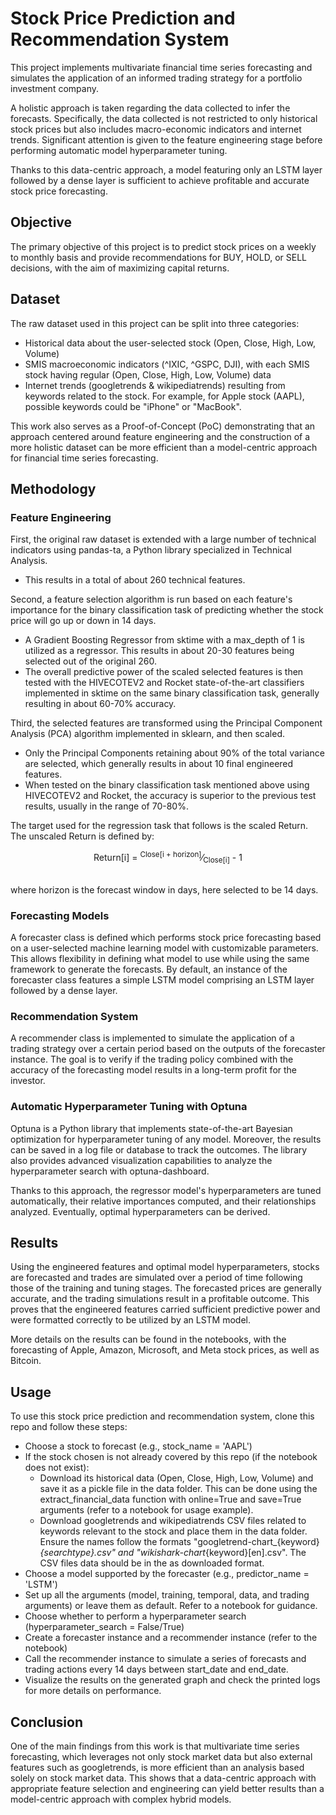 # Stock Price Prediction and Recommendation System

This project implements multivariate financial time series forecasting and simulates the application of an informed trading strategy for a portfolio investment company.

A holistic approach is taken regarding the data collected to infer the forecasts. Specifically, the data collected is not restricted to only historical stock prices but also includes macro-economic indicators and internet trends. Significant attention is given to the feature engineering stage before performing automatic model hyperparameter tuning.

Thanks to this data-centric approach, a model featuring only an LSTM layer followed by a dense layer is sufficient to achieve profitable and accurate stock price forecasting.

## Objective

The primary objective of this project is to predict stock prices on a weekly to monthly basis and provide recommendations for BUY, HOLD, or SELL decisions, with the aim of maximizing capital returns.

## Dataset

The raw dataset used in this project can be split into three categories:
  - Historical data about the user-selected stock (Open, Close, High, Low, Volume)
  - SMIS macroeconomic indicators (^IXIC, ^GSPC, DJI), with each SMIS stock having regular (Open, Close, High, Low, Volume) data
  - Internet trends (googletrends & wikipediatrends) resulting from keywords related to the stock. For example, for Apple stock (AAPL), possible keywords could be "iPhone" or "MacBook".

This work also serves as a Proof-of-Concept (PoC) demonstrating that an approach centered around feature engineering and the construction of a more holistic dataset can be more efficient than a model-centric approach for financial time series forecasting.

## Methodology

### Feature Engineering
First, the original raw dataset is extended with a large number of technical indicators using pandas-ta, a Python library specialized in Technical Analysis.
  - This results in a total of about 260 technical features.

Second, a feature selection algorithm is run based on each feature's importance for the binary classification task of predicting whether the stock price will go up or down in 14 days.
  - A Gradient Boosting Regressor from sktime with a max_depth of 1 is utilized as a regressor. This results in about 20-30 features being selected out of the original 260.
  - The overall predictive power of the scaled selected features is then tested with the HIVECOTEV2 and Rocket state-of-the-art classifiers implemented in sktime on the same binary classification task, generally resulting in about 60-70% accuracy.

Third, the selected features are transformed using the Principal Component Analysis (PCA) algorithm implemented in sklearn, and then scaled.
  - Only the Principal Components retaining about 90% of the total variance are selected, which generally results in about 10 final engineered features.
  - When tested on the binary classification task mentioned above using HIVECOTEV2 and Rocket, the accuracy is superior to the previous test results, usually in the range of 70-80%.

The target used for the regression task that follows is the scaled Return.  
The unscaled Return is defined by:

<div align="center">Return[i] = <sup>Close[i + horizon]</sup>&frasl;<sub>Close[i]</sub> - 1</div>

<br>

where horizon is the forecast window in days, here selected to be 14 days.

### Forecasting Models

A forecaster class is defined which performs stock price forecasting based on a user-selected machine learning model with customizable parameters.
This allows flexibility in defining what model to use while using the same framework to generate the forecasts.
By default, an instance of the forecaster class features a simple LSTM model comprising an LSTM layer followed by a dense layer.

### Recommendation System

A recommender class is implemented to simulate the application of a trading strategy over a certain period based on the outputs of the forecaster instance.
The goal is to verify if the trading policy combined with the accuracy of the forecasting model results in a long-term profit for the investor.

### Automatic Hyperparameter Tuning with Optuna

Optuna is a Python library that implements state-of-the-art Bayesian optimization for hyperparameter tuning of any model.
Moreover, the results can be saved in a log file or database to track the outcomes. The library also provides advanced visualization capabilities to analyze the hyperparameter search with optuna-dashboard.

Thanks to this approach, the regressor model's hyperparameters are tuned automatically, their relative importances computed, and their relationships analyzed.
Eventually, optimal hyperparameters can be derived.

## Results

Using the engineered features and optimal model hyperparameters, stocks are forecasted and trades are simulated over a period of time following those of the training and tuning stages.
The forecasted prices are generally accurate, and the trading simulations result in a profitable outcome. This proves that the engineered features carried sufficient predictive power and were formatted correctly to be utilized by an LSTM model.

More details on the results can be found in the notebooks, with the forecasting of Apple, Amazon, Microsoft, and Meta stock prices, as well as Bitcoin.

## Usage

To use this stock price prediction and recommendation system, clone this repo and follow these steps:

  - Choose a stock to forecast (e.g., stock_name = 'AAPL')
  - If the stock chosen is not already covered by this repo (if the notebook does not exist):
      - Download its historical data (Open, Close, High, Low, Volume) and save it as a pickle file in the data folder. This can be done using the extract_financial_data function with online=True and save=True arguments (refer to a notebook for usage example).
      - Download googletrends and wikipediatrends CSV files related to keywords relevant to the stock and place them in the data folder. Ensure the names follow the formats "googletrend-chart_{keyword}_{searchtype}.csv" and "wikishark-chart_{keyword}[en].csv". The CSV files data should be in the as downloaded format.
  - Choose a model supported by the forecaster (e.g., predictor_name = 'LSTM')
  - Set up all the arguments (model, training, temporal, data, and trading arguments) or leave them as default. Refer to a notebook for guidance.
  - Choose whether to perform a hyperparameter search (hyperparameter_search = False/True)
  - Create a forecaster instance and a recommender instance (refer to the notebook)
  - Call the recommender instance to simulate a series of forecasts and trading actions every 14 days between start_date and end_date.
  - Visualize the results on the generated graph and check the printed logs for more details on performance.

## Conclusion

One of the main findings from this work is that multivariate time series forecasting, which leverages not only stock market data but also external features such as googletrends, is more efficient than an analysis based solely on stock market data. This shows that a data-centric approach with appropriate feature selection and engineering can yield better results than a model-centric approach with complex hybrid models.
